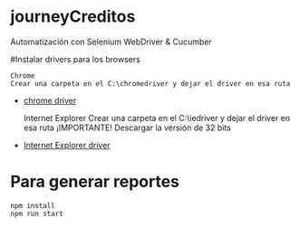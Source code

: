 # journeyCreditos
Automatización con Selenium WebDriver &amp; Cucumber

#Instalar drivers para los browsers
    
    
    Chrome
    Crear una carpeta en el C:\chromedriver y dejar el driver en esa ruta


* [chrome driver](https://chromedriver.storage.googleapis.com/index.html?path=73.0.3683.68/)


    Internet Explorer
    Crear una carpeta en el C:\iedriver y dejar el driver en esa ruta
    ¡IMPORTANTE! Descargar la versión de 32 bits  
    
* [Internet Explorer driver](https://www.seleniumhq.org/download/)


# Para generar reportes

    npm install
    npm run start